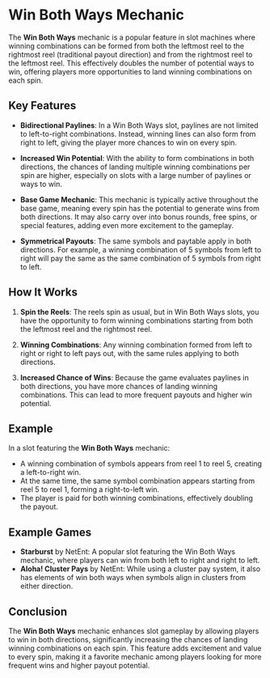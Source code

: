 # Win Both Ways Mechanic

The **Win Both Ways** mechanic is a popular feature in slot machines where winning combinations can be formed from both the leftmost reel to the rightmost reel (traditional payout direction) and from the rightmost reel to the leftmost reel. This effectively doubles the number of potential ways to win, offering players more opportunities to land winning combinations on each spin.

## Key Features

- **Bidirectional Paylines**: In a Win Both Ways slot, paylines are not limited to left-to-right combinations. Instead, winning lines can also form from right to left, giving the player more chances to win on every spin.

- **Increased Win Potential**: With the ability to form combinations in both directions, the chances of landing multiple winning combinations per spin are higher, especially on slots with a large number of paylines or ways to win.

- **Base Game Mechanic**: This mechanic is typically active throughout the base game, meaning every spin has the potential to generate wins from both directions. It may also carry over into bonus rounds, free spins, or special features, adding even more excitement to the gameplay.

- **Symmetrical Payouts**: The same symbols and paytable apply in both directions. For example, a winning combination of 5 symbols from left to right will pay the same as the same combination of 5 symbols from right to left.

## How It Works

1. **Spin the Reels**: The reels spin as usual, but in Win Both Ways slots, you have the opportunity to form winning combinations starting from both the leftmost reel and the rightmost reel.

2. **Winning Combinations**: Any winning combination formed from left to right or right to left pays out, with the same rules applying to both directions.

3. **Increased Chance of Wins**: Because the game evaluates paylines in both directions, you have more chances of landing winning combinations. This can lead to more frequent payouts and higher win potential.

## Example

In a slot featuring the **Win Both Ways** mechanic:
- A winning combination of symbols appears from reel 1 to reel 5, creating a left-to-right win.
- At the same time, the same symbol combination appears starting from reel 5 to reel 1, forming a right-to-left win.
- The player is paid for both winning combinations, effectively doubling the payout.

## Example Games

- **Starburst** by NetEnt: A popular slot featuring the Win Both Ways mechanic, where players can win from both left to right and right to left.
- **Aloha! Cluster Pays** by NetEnt: While using a cluster pay system, it also has elements of win both ways when symbols align in clusters from either direction.

## Conclusion

The **Win Both Ways** mechanic enhances slot gameplay by allowing players to win in both directions, significantly increasing the chances of landing winning combinations on each spin. This feature adds excitement and value to every spin, making it a favorite mechanic among players looking for more frequent wins and higher payout potential.
